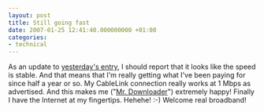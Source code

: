 ```yaml
---
layout: post
title: Still going fast
date: 2007-01-25 12:41:40.000000000 +01:00
categories:
- technical
---
```

As an update to <a href="http://www.rusiczki.net/2007/01/24/speeed/">yesterday's entry</a>, I should report that it looks like the speed is stable. And that means that I'm really getting what I've been paying for since half a year or so. My CableLink connection really works at 1 Mbps as advertised. And this makes me ("<a href="http://www.rusiczki.net/2002/12/27/the-end-of-broadband/">Mr. Downloader</a>") extremely happy! Finally I have the Internet at my fingertips. Hehehe! :-) Welcome real broadband!
